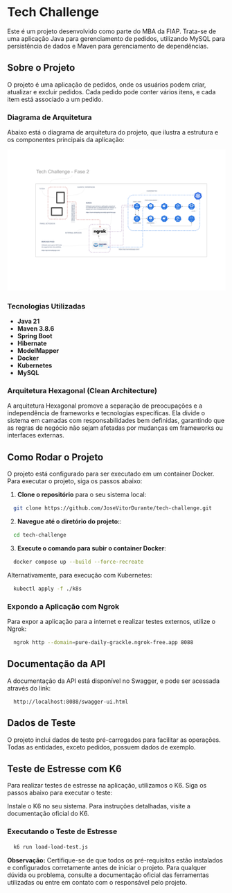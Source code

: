 # Tech Challenge

Este é um projeto desenvolvido como parte do MBA da FIAP. Trata-se de uma aplicação Java para gerenciamento de pedidos,
utilizando MySQL para persistência de dados e Maven para gerenciamento de dependências.

## Sobre o Projeto

O projeto é uma aplicação de pedidos, onde os usuários podem criar, atualizar e excluir pedidos. Cada pedido pode conter
vários itens, e cada item está associado a um pedido.

### Diagrama de Arquitetura

Abaixo está o diagrama de arquitetura do projeto, que ilustra a estrutura e os componentes principais da aplicação:

![Diagrama de Arquitetura](tech_challenge_architecture.svg)

### Tecnologias Utilizadas

- **Java 21**
- **Maven 3.8.6**
- **Spring Boot**
- **Hibernate**
- **ModelMapper**
- **Docker**
- **Kubernetes**
- **MySQL**

### Arquitetura Hexagonal (Clean Architecture)

A arquitetura Hexagonal promove a separação de preocupações e a independência de frameworks e tecnologias específicas.
Ela divide o sistema em camadas com responsabilidades bem definidas, garantindo que as regras de negócio não sejam
afetadas por mudanças em frameworks ou interfaces externas.

## Como Rodar o Projeto

O projeto está configurado para ser executado em um container Docker. Para executar o projeto, siga os passos abaixo:

1. **Clone o repositório** para o seu sistema local:

```bash
  git clone https://github.com/JoseVitorDurante/tech-challenge.git
```

2. **Navegue até o diretório do projeto:**:

```bash
  cd tech-challenge
```

3. **Execute o comando para subir o container Docker**:

```bash
  docker compose up --build --force-recreate
```

Alternativamente, para execução com Kubernetes:

```bash
  kubectl apply -f ./k8s
```

### Expondo a Aplicação com Ngrok

Para expor a aplicação para a internet e realizar testes externos, utilize o Ngrok:

```bash
  ngrok http --domain=pure-daily-grackle.ngrok-free.app 8088
```

## Documentação da API

A documentação da API está disponível no Swagger, e pode ser acessada através do link:

```
  http://localhost:8088/swagger-ui.html
```

## Dados de Teste

O projeto inclui dados de teste pré-carregados para facilitar as operações. Todas as entidades, exceto pedidos, possuem
dados de exemplo.

## Teste de Estresse com K6

Para realizar testes de estresse na aplicação, utilizamos o K6. Siga os passos abaixo para executar o teste:

Instale o K6 no seu sistema. Para instruções detalhadas, visite a documentação oficial do K6.

### Executando o Teste de Estresse

```bash
  k6 run load-load-test.js
```

**Observação:**
Certifique-se de que todos os pré-requisitos estão instalados e configurados corretamente antes de iniciar o projeto.
Para qualquer dúvida ou problema, consulte a documentação oficial das ferramentas utilizadas ou entre em contato com o
responsável pelo projeto.